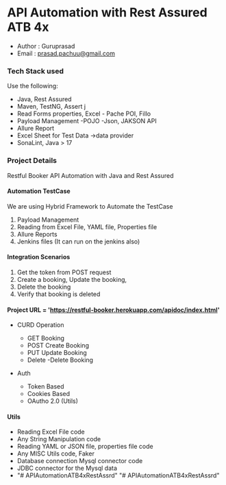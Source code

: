 # API Automation with Rest Assured ATB 4x
- Author : Guruprasad
- Email : prasad.pachuu@gmail.com

### Tech Stack used
Use the following:
- Java, Rest Assured
- Maven, TestNG, Assert j
- Read Forms properties, Excel - Pache POI, Fillo
- Payload Management -POJO -Json, JAKSON API
- Allure Report
- Excel Sheet for Test Data ->data provider
- SonaLint, Java > 17

### Project Details 

Restful Booker API Automation with Java and Rest Assured

#### Automation TestCase
We are using Hybrid Framework to Automate the TestCase
1. Payload Management
2. Reading from Excel File, YAML file, Properties file
3. Allure Reports
4. Jenkins files (It can run on the jenkins also)

#### Integration Scenarios 
1. Get the token from POST request
2. Create a booking, Update the booking,
3. Delete the booking
4. Verify that booking is deleted


#### Project URL = 'https://restful-booker.herokuapp.com/apidoc/index.html'
- CURD Operation
    - GET Booking
    - POST Create Booking
    - PUT Update Booking
    - Delete -Delete Booking
  
- Auth
    - Token Based
    - Cookies Based
    - OAutho 2.0 (Utils)

#### Utils
- Reading Excel File code
- Any String Manipulation code
- Reading YAML or JSON file, properties file code
- Any MISC Utils code, Faker
- Database connection Mysql connector code
- JDBC connector for the Mysql data
- "# APIAutomationATB4xRestAssrd" 
"# APIAutomationATB4xRestAssrd" 
